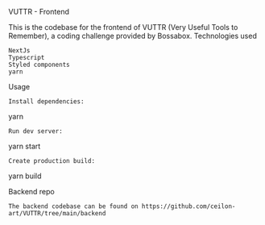 VUTTR - Frontend

This is the codebase for the frontend of VUTTR (Very Useful Tools to Remember), a coding challenge provided by Bossabox.
Technologies used

    NextJs
    Typescript
    Styled components
    yarn

Usage

    Install dependencies:

yarn

    Run dev server:

yarn start

    Create production build:

yarn build

Backend repo

    The backend codebase can be found on https://github.com/ceilon-art/VUTTR/tree/main/backend
